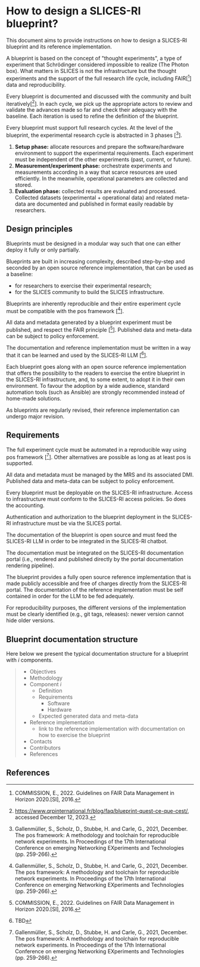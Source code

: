 # How to design a SLICES-RI blueprint?

This document aims to provide instructions on how to design a SLICES-RI
blueprint and its reference implementation.

A blueprint is based on the concept of "thought experiments", a type of
experiment that Schrödinger considered impossible to realize (The Photon box). 
What matters in SLICES is not the infrastructure but the thought experiments and
the support of the full research life cycle, including FAIR[[^fair]] data and
reproducibility.

Every blueprint is documented and discussed with the community and built
iteratively[[^1]]. In each cycle, we pick up the appropriate actors to review
and validate the advances made so far and check their adequacy with the
baseline. Each iteration is used to refine the definition of the blueprint.

Every blueprint must support full research cycles. At the level of the
blueprint, the experimental research cycle is abstracted in 3 phases [[^pos]].

1. **Setup phase:** allocate resources and prepare the software/hardware
environment to support the experimental requirements. Each experiment must be independent of the other experiments (past, current, or future). 
2. **Measurement/experiment phase:** orchestrate experiments and measurements
according in a way that scarce resources are used efficiently. In the meanwhile,
operational parameters are collected and stored.
3. **Evaluation phase:** collected results are evaluated and processed.
Collected datasets (experimental + operational data) and related meta-data are
documented and published in format easily readable by researchers.

## Design principles

Blueprints must be designed in a modular way such that one can either deploy it
fully or only partially.

Blueprints are built in increasing complexity, described step-by-step and
seconded by an open source reference implementation, that can be used as a
baseline:

* for researchers to exercise their experimental research;
* for the SLICES community to build the SLICES infrastructure.

Blueprints are inherently reproducible and their entire experiment cycle must
be compatible with the pos framework [[^pos]].

All data and metadata generated by a blueprint experiment must be published,
and respect the FAIR principle [[^fair]]. Published data and meta-data can be
subject to policy enforcement.

The documentation and reference implementation must be written in a way that
it can be learned and used by the SLICES-RI LLM [[^llm]].

Each blueprint goes along with an open source reference implementation that
offers the possibility to the readers to exercise the entire blueprint in the SLICES-RI infrastructure, and, to some extent, to adopt it in their own
environment. To favour the adoption by a wide audience, standard automation
tools (such as Ansible) are strongly recommended instead of home-made solutions.

As blueprints are regularly revised, their reference implementation can undergo
major revision.

## Requirements

The full experiment cycle must be automated in a reproducible way using pos 
framework [[^pos]]. Other alternatives are possible as long as at least pos is
supported.

All data and metadata must be managed by the MRS and its associated DMI.
Published data and meta-data can be subject to policy enforcement.

Every blueprint must be deployable on the SLICES-RI infrastructure. Access to
infrastructure must conform to the SLICES-RI access policies. So does the
accounting.

Authentication and authorization to the blueprint deployment in the SLICES-RI
infrastructure must be via the SLICES portal.

The documentation of the blueprint is open source and must feed the SLICES-RI
LLM in order to be integrated in the SLICES-RI chatbot.

The documentation must be integrated on the SLICES-RI documentation portal
(i.e., rendered and published directly by the portal documentation rendering
pipeline).

The blueprint provides a fully open source reference implementation that is made
publicly accessible and free of charges directly from the SLICES-RI portal. The
documentation of the reference implementation must be self contained in order
for the LLM to be fed adequately.

For reproducibility purposes, the different versions of the implementation must
be clearly identified (e.g., git tags, releases): newer version cannot hide
older versions.

## Blueprint documentation structure

Here below we present the typical documentation structure for a blueprint with
*i* components.

> * Objectives
> * Methodology
> * Component *i*
>   * Definition
>   * Requirements
>     * Software
>     * Hardware
>   * Expected generated data and meta-data
> * Reference implementation
>   * link to the reference implementation with documentation on how to exercise
       the blueprint
> * Contacts
> * Contributors
> * References

## References

[^fair]: COMMISSION, E., 2022. Guidelines on FAIR Data Management in Horizon 2020.[Sl], 2016.

[^1]:  https://www.qrpinternational.fr/blog/faq/blueprint-quest-ce-que-cest/, accessed December 12, 2023.

[^pos]: Gallenmüller, S., Scholz, D., Stubbe, H. and Carle, G., 2021, December. The pos framework: A methodology and toolchain for reproducible network experiments. In Proceedings of the 17th International Conference on emerging Networking EXperiments and Technologies (pp. 259-266).

[^llm]: TBD